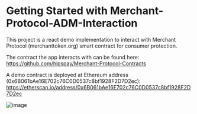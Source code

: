 # Getting Started with Merchant-Protocol-ADM-Interaction

This project is a react demo implementation to interact with Merchant Protocol (merchanttoken.org) smart contract for consumer protection.

The contract the app interacts with can be found here:
https://github.com/hipspay/Merchant-Protocol-Contracts


A demo contract is deployed at Ethereum address (0x6B061bAe16E702c76C0D0537c8bf1928F2D7D2ec):
https://etherscan.io/address/0x6B061bAe16E702c76C0D0537c8bf1928F2D7D2ec

![image](https://github.com/hipspay/blob/main/public/demo.png?raw=true)

